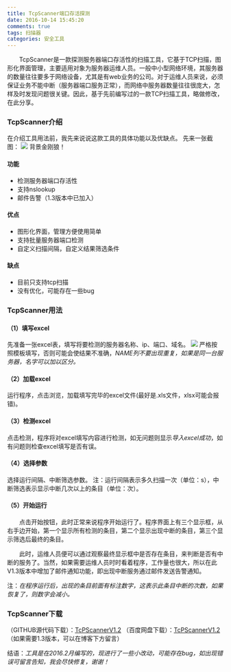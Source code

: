 ```yaml
---
title: TcpScanner端口存活探测
date: 2016-10-14 15:45:20
comments: true
tags: 扫描器
categories: 安全工具
---
```

　　TcpScanner是一款探测服务器端口存活性的扫描工具，它基于TCP扫描，图形化界面管理，主要适用对象为服务器运维人员。一般中小型网络环境，其服务器的数量往往要多于网络设备，尤其是有web业务的公司。对于运维人员来说，必须保证业务不能中断（服务器端口服务正常），而网络中服务器数量往往很庞大，怎样及时发现问题很关键。因此，基于先前编写过的一款TCP扫描工具，略做修改，在此分享。

### TcpScanner介绍
在介绍工具用法前，我先来说说这款工具的具体功能以及优缺点。
先来一张截图：
![](/upload_image/20161014/jietu.png)
背景金刚狼！

#### 功能
* 检测服务器端口存活性
* 支持nslookup
* 邮件告警（1.3版本中已加入）

#### 优点
* 图形化界面，管理方便使用简单
* 支持批量服务器端口检测
* 自定义扫描间隔，自定义结果筛选条件

#### 缺点
* 目前只支持tcp扫描
* 没有优化，可能存在一些bug


### TcpScanner用法
#### （1）填写excel
先准备一张excel表，填写将要检测的服务器名称、ip、端口、域名。
![](/upload_image/20161014/excel.png)
严格按照模板填写，否则可能会使结果不准确，*NAME列不要出现重复，如果是同一台服务器，名字可以加以区分。*
#### （2）加载excel
运行程序，点击浏览，加载填写完毕的excel文件(最好是.xls文件，xlsx可能会报错)。
#### （3）检测excel
点击检测，程序将对excel填写内容进行检测，如无问题则显示*导入excel成功*，如有问题则检查excel填写是否有误。
#### （4）选择参数
选择运行间隔、中断筛选参数。
注：运行间隔表示多久扫描一次（单位：s），中断筛选表示显示中断几次以上的条目（单位：次）。
#### （5）开始运行
　　点击开始按钮，此时正常来说程序开始运行了。程序界面上有三个显示框，从右手边开始，第一个显示所有检测的条目，第二个显示出现中断的条目，第三个显示筛选后最终的条目。

　　此时，运维人员便可以通过观察最终显示框中是否存在条目，来判断是否有中断的服务了。当然，如果需要运维人员时时看着程序，工作量也很大，所以在此V1.3版本中增加了邮件通知功能，即出现中断服务通过邮件发送告警通知。

注：*在程序运行后，出现的条目前面有标注数字，这表示此条目中断的次数，如果恢复了，则数字会减小。*

### TcpScanner下载
（GITHUB源代码下载）：[TcPScannerV1.2](https://github.com/tengzhangchao/TcpScanner)
（百度网盘下载）：[TcPScannerV1.2](http://pan.baidu.com/s/1hsjYQlI)
（如果需要1.3版本，可以在博客下方留言）

结语：*工具是在2016.2月编写的，现进行了一些小改动，可能存在bug，如出现错误可留言告知，我会尽快修复，谢谢！*


